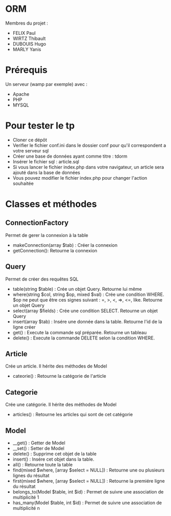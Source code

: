 # ORM

Membres du projet :
- FELIX Paul
- WIRTZ Thibault
- DUBOUIS Hugo
- MARLY Yanis

# Prérequis 

Un serveur (wamp par exemple) avec :
* Apache
* PHP
* MYSQL

# Pour tester le tp

* Cloner ce dépôt
* Verifier le fichier conf.ini dans le dossier conf pour qu'il correspondent a votre serveur sql
* Créer une base de données ayant comme titre : tdorm
* Insérer le fichier sql : article.sql
* Si vous lancer le fichier index.php dans votre navigateur, un article sera ajouté dans la base de données
* Vous pouvez modifier le fichier index.php pour changer l'action souhaitée

# Classes et méthodes

## ConnectionFactory
Permet de gerer la connexion à la table
* makeConnection(array $tab) : Créer la connexion
* getConnection(): Retourne la connexion

## Query
Permet de créer des requêtes SQL
* table(string $table) : Crée un objet Query. Retourne lui même
* where(string $col, string $op, mixed $val) : Crée une condition WHERE. $op ne peut que être ces signes suivant : =, >, <, =>, <=, like. Retourne un objet Query
* select(array $fields) : Crée une condition SELECT. Retourne un objet Query
* insert(array $tab) : Insére une donnée dans la table. Retourne l'id de la ligne créer
* get() : Execute la commande sql préparée. Retourne un tableau
* delete() : Execute la commande DELETE selon la condition WHERE.

## Article
Crée un article. Il hérite des méthodes de Model
* cateorie() : Retourne la catégorie de l'article

## Categorie
Crée une catégorie. Il hérite des méthodes de Model
* articles() : Retourne les articles qui sont de cet catégorie

## Model
* __get() : Getter de Model
* __set() : Setter de Model
* delete() : Supprime cet objet de la table
* insert() : Insére cet objet dans la table.
* all() : Retourne toute la table
* find(mixed $where, [array $select = NULL]) : Retourne une ou plusieurs lignes du résultat
* first(mixed $where, [array $select = NULL]) : Retourne la premiére ligne du résultat
* belongs_to(Model $table, int $id) : Permet de suivre une association de 
multiplicité 1
* has_many(Model $table, int $id) : Permet de suivre une association de 
multiplicité n 
